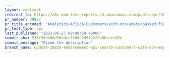 ```yaml
---
layout: redirect
redirect_to: https://a8c-woo-test-reports.s3.amazonaws.com/public/pr/38827/api/index.html
pr_number: 38827
pr_title_encoded: "Analytics+API%3A+Customers+with+non+empty+passed+field+as+parameter"
pr_test_type: api
last_published: "2023-06-27 09:49:59 +0000"
commit_sha: 536f39db6dd30ddce7f89a2d512e29e0bccce02e
commit_message: "Fixed the description"
branch_name: update-38820-enhancement-api-search-customers-with-non-empty-email-or-name-or-address
---
```

